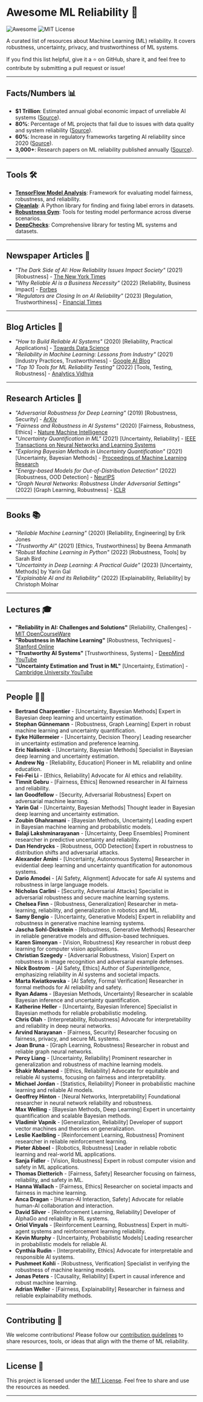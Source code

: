# Awesome ML Reliability 🌟

![Awesome](https://awesome.re/badge.svg) ![MIT License](https://img.shields.io/badge/license-MIT-brightgreen)

A curated list of resources about Machine Learning (ML) reliability. It covers robustness, uncertainty, privacy, and trustworthiness of ML systems.

If you find this list helpful, give it a ⭐ on GitHub, share it, and feel free to contribute by submitting a pull request or issue!

---

## Facts/Numbers 📊
- **$1 Trillion**: Estimated annual global economic impact of unreliable AI systems ([Source](https://www.mckinsey.com/business-functions/mckinsey-digital/our-insights/the-state-of-ai-in-2023)).
- **80%**: Percentage of ML projects that fail due to issues with data quality and system reliability ([Source](https://venturebeat.com/ai/mlops-failure-rates-in-machine-learning/)).
- **60%**: Increase in regulatory frameworks targeting AI reliability since 2020 ([Source](https://www2.deloitte.com/insights/us/en/focus/tech-trends/2023/ai-governance.html)).
- **3,000+**: Research papers on ML reliability published annually ([Source](https://www.semanticscholar.org/)).

---

## Tools 🛠️
- **[TensorFlow Model Analysis](https://www.tensorflow.org/tfx/guide/tfma)**: Framework for evaluating model fairness, robustness, and reliability.
- **[Cleanlab](https://github.com/cleanlab/cleanlab)**: A Python library for finding and fixing label errors in datasets.
- **[Robustness Gym](https://robustnessgym.com/)**: Tools for testing model performance across diverse scenarios.
- **[DeepChecks](https://github.com/deepchecks/deepchecks)**: Comprehensive library for testing ML systems and datasets.

---

## Newspaper Articles 📰
- *"The Dark Side of AI: How Reliability Issues Impact Society"* (2021) [Robustness] - [The New York Times](https://www.nytimes.com)
- *"Why Reliable AI is a Business Necessity"* (2022) [Reliability, Business Impact] - [Forbes](https://www.forbes.com)
- *"Regulators are Closing In on AI Reliability"* (2023) [Regulation, Trustworthiness] - [Financial Times](https://www.ft.com)

---

## Blog Articles 📝
- *"How to Build Reliable AI Systems"* (2020) [Reliability, Practical Applications] - [Towards Data Science](https://towardsdatascience.com)
- *"Reliability in Machine Learning: Lessons from Industry"* (2021) [Industry Practices, Trustworthiness] - [Google AI Blog](https://ai.googleblog.com)
- *"Top 10 Tools for ML Reliability Testing"* (2022) [Tools, Testing, Robustness] - [Analytics Vidhya](https://www.analyticsvidhya.com)

---

## Research Articles 📄
- *"Adversarial Robustness for Deep Learning"* (2019) [Robustness, Security] - [ArXiv](https://arxiv.org/abs/1905.01065)
- *"Fairness and Robustness in AI Systems"* (2020) [Fairness, Robustness, Ethics] - [Nature Machine Intelligence](https://www.nature.com/natmachintell)
- *"Uncertainty Quantification in ML"* (2021) [Uncertainty, Reliability] - [IEEE Transactions on Neural Networks and Learning Systems](https://ieeexplore.ieee.org)
- *"Exploring Bayesian Methods in Uncertainty Quantification"* (2021) [Uncertainty, Bayesian Methods] - [Proceedings of Machine Learning Research](https://proceedings.mlr.press)
- *"Energy-based Models for Out-of-Distribution Detection"* (2022) [Robustness, OOD Detection] - [NeurIPS](https://neurips.cc)
- *"Graph Neural Networks: Robustness Under Adversarial Settings"* (2022) [Graph Learning, Robustness] - [ICLR](https://iclr.cc)

---

## Books 📚
- *"Reliable Machine Learning"* (2020) [Reliability, Engineering] by Erik Jones
- *"Trustworthy AI"* (2021) [Ethics, Trustworthiness] by Beena Ammanath
- *"Robust Machine Learning in Python"* (2022) [Robustness, Tools] by Sarah Bird
- *"Uncertainty in Deep Learning: A Practical Guide"* (2023) [Uncertainty, Methods] by Yarin Gal
- *"Explainable AI and its Reliability"* (2022) [Explainability, Reliability] by Christoph Molnar

---

## Lectures 🎓
- **"Reliability in AI: Challenges and Solutions"** [Reliability, Challenges] - [MIT OpenCourseWare](https://ocw.mit.edu)
- **"Robustness in Machine Learning"** [Robustness, Techniques] - [Stanford Online](https://online.stanford.edu)
- **"Trustworthy AI Systems"** [Trustworthiness, Systems] - [DeepMind YouTube](https://www.youtube.com)
- **"Uncertainty Estimation and Trust in ML"** [Uncertainty, Estimation] - [Cambridge University YouTube](https://www.youtube.com)

---

## People 🧑‍💻
- **Bertrand Charpentier** - [Uncertainty, Bayesian Methods] Expert in Bayesian deep learning and uncertainty estimation.
- **Stephan Günnemann** - [Robustness, Graph Learning] Expert in robust machine learning and uncertainty quantification.
- **Eyke Hüllermeier** - [Uncertainty, Decision Theory] Leading researcher in uncertainty estimation and preference learning.
- **Eric Nalisnick** - [Uncertainty, Bayesian Methods] Specialist in Bayesian deep learning and uncertainty estimation.
- **Andrew Ng** - [Reliability, Education] Pioneer in ML reliability and online education.
- **Fei-Fei Li** - [Ethics, Reliability] Advocate for AI ethics and reliability.
- **Timnit Gebru** - [Fairness, Ethics] Renowned researcher in AI fairness and reliability.
- **Ian Goodfellow** - [Security, Adversarial Robustness] Expert on adversarial machine learning.
- **Yarin Gal** - [Uncertainty, Bayesian Methods] Thought leader in Bayesian deep learning and uncertainty estimation.
- **Zoubin Ghahramani** - [Bayesian Methods, Uncertainty] Leading expert in Bayesian machine learning and probabilistic models.
- **Balaji Lakshminarayanan** - [Uncertainty, Deep Ensembles] Prominent researcher in predictive uncertainty and reliability.
- **Dan Hendrycks** - [Robustness, OOD Detection] Expert in robustness to distribution shifts and adversarial attacks.
- **Alexander Amini** - [Uncertainty, Autonomous Systems] Researcher in evidential deep learning and uncertainty quantification for autonomous systems.
- **Dario Amodei** - [AI Safety, Alignment] Advocate for safe AI systems and robustness in large language models.
- **Nicholas Carlini** - [Security, Adversarial Attacks] Specialist in adversarial robustness and secure machine learning systems.
- **Chelsea Finn** - [Robustness, Generalization] Researcher in meta-learning, reliability, and generalization in robotics and ML.
- **Samy Bengio** - [Uncertainty, Generative Models] Expert in reliability and robustness in generative machine learning systems.
- **Jascha Sohl-Dickstein** - [Robustness, Generative Methods] Researcher in reliable generative models and diffusion-based techniques.
- **Karen Simonyan** - [Vision, Robustness] Key researcher in robust deep learning for computer vision applications.
- **Christian Szegedy** - [Adversarial Robustness, Vision] Expert on robustness in image recognition and adversarial example defenses.
- **Nick Bostrom** - [AI Safety, Ethics] Author of *Superintelligence*, emphasizing reliability in AI systems and societal impacts.
- **Marta Kwiatkowska** - [AI Safety, Formal Verification] Researcher in formal methods for AI reliability and safety.
- **Ryan Adams** - [Bayesian Methods, Uncertainty] Researcher in scalable Bayesian inference and uncertainty quantification.
- **Katherine Heller** - [Uncertainty, Bayesian Inference] Specialist in Bayesian methods for reliable probabilistic modeling.
- **Chris Olah** - [Interpretability, Robustness] Advocate for interpretability and reliability in deep neural networks.
- **Arvind Narayanan** - [Fairness, Security] Researcher focusing on fairness, privacy, and secure ML systems.
- **Joan Bruna** - [Graph Learning, Robustness] Researcher in robust and reliable graph neural networks.
- **Percy Liang** - [Uncertainty, Reliability] Prominent researcher in generalization and robustness of machine learning models.
- **Shakir Mohamed** - [Ethics, Reliability] Advocate for equitable and reliable AI systems, focusing on fairness and interpretability.
- **Michael Jordan** - [Statistics, Reliability] Pioneer in probabilistic machine learning and reliable AI models.
- **Geoffrey Hinton** - [Neural Networks, Interpretability] Foundational researcher in neural network reliability and robustness.
- **Max Welling** - [Bayesian Methods, Deep Learning] Expert in uncertainty quantification and scalable Bayesian methods.
- **Vladimir Vapnik** - [Generalization, Reliability] Developer of support vector machines and theories on generalization.
- **Leslie Kaelbling** - [Reinforcement Learning, Robustness] Prominent researcher in reliable reinforcement learning.
- **Pieter Abbeel** - [Robotics, Robustness] Leader in reliable robotic learning and real-world ML applications.
- **Sanja Fidler** - [Vision, Robustness] Expert in robust computer vision and safety in ML applications.
- **Thomas Dietterich** - [Fairness, Safety] Researcher focusing on fairness, reliability, and safety in ML.
- **Hanna Wallach** - [Fairness, Ethics] Researcher on societal impacts and fairness in machine learning.
- **Anca Dragan** - [Human-AI Interaction, Safety] Advocate for reliable human-AI collaboration and interaction.
- **David Silver** - [Reinforcement Learning, Reliability] Developer of AlphaGo and reliability in RL systems.
- **Oriol Vinyals** - [Reinforcement Learning, Robustness] Expert in multi-agent systems and reinforcement learning reliability.
- **Kevin Murphy** - [Uncertainty, Probabilistic Models] Leading researcher in probabilistic models for reliable AI.
- **Cynthia Rudin** - [Interpretability, Ethics] Advocate for interpretable and responsible AI systems.
- **Pushmeet Kohli** - [Robustness, Verification] Specialist in verifying the robustness of machine learning models.
- **Jonas Peters** - [Causality, Reliability] Expert in causal inference and robust machine learning.
- **Adrian Weller** - [Fairness, Explainability] Researcher in fairness and reliable explainability methods.

---

## Contributing 🤝
We welcome contributions! Please follow our [contribution guidelines](CONTRIBUTING.md) to share resources, tools, or ideas that align with the theme of ML reliability.

---

## License 📄
This project is licensed under the [MIT License](LICENSE). Feel free to share and use the resources as needed.

---
